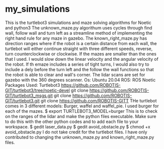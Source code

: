 # my_simulations
This is the turtlebot3 simulations and maze solving algorithms for Noetic and python3
The unknown_maze.py algorithum uses cycles through find wall, follow wall and turn left as a streamline method of implementing the right hand rule for any maze in gazebo.
The known_right_maze.py has direction ranges where if the robot is a certain distance from each wall, the turtlebot will either continue straight with three different speeds, reverse, turn counterclockwise or clockwise.
If the mazes are smaller than the ones that I used. I would slow down the linear velocity and the angular velocity of the robot. If th emaze includes a series of tight turns,
I would also try to include a dely before the turn left and the follow the wall functions so that the robot is able to clear and wall's corner.
The lidar scans are set for gazebo with the 360 degrees scanner.
Os: Ubuntu 20.04
ROS: ROS Noetic
Packages Used: Turtlebot3
https://github.com/ROBOTIS-GIT/turtlebot3/tree/noetic-devel
git clone https://github.com/ROBOTIS-GIT/turtlebot3_msgs.git
git clone https://github.com/ROBOTIS-GIT/turtlebot3.git
git clone https://github.com/ROBOTIS-GITT
THe turtlebot comes in 3 different models: Burger, waffel and waffel_pie. I used burger for each of the mazes. 
$ export TURTLEBOT3_MODEL=burger
This is to check on the ranges of the lidar and make the python files executable. Make sure to do this with the other python codes and to add each file to your workspace. 
$ gedit laser_data.py
$ gedit avoid_obstacle.py
$ chmod +x avoid_obstacle.py
I do not take credit for the turtlebot files. I have only contributed to changing the unknown_maze.py and known_right_maze.py files. 
